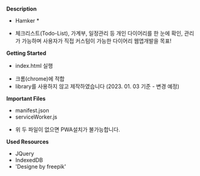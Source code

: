 **Description**
* Hamker *
- 체크리스트(Todo-List), 가계부, 일정관리 등 개인 다이어리를 한 눈에 확인, 관리가 가능하며
사용자가 직접 커스텀이 가능한 다이어리 웹앱개발을 목표!

**Getting Started**
- index.html 실행
* 크롬(chrome)에 적합
* library를 사용하지 않고 제작하였습니다 (2023. 01. 03 기준 - 변경 예정)

**Important Files**
- manifest.json
- serviceWorker.js
* 위 두 파일이 없으면 PWA설치가 불가능합니다.

**Used Resources**
- JQuery
- IndexedDB
- 'Designe by freepik'
